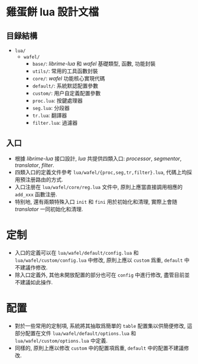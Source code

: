 # 雞蛋餅 lua 設計文檔

## 目録結構

- `lua/`
  - `wafel/`
    - `base/`: _librime-lua_ 和 _wafel_ 基礎類型, 函數, 功能封裝
    - `utils/`: 常用的工具函數封裝
    - `core/`: _wafel_ 功能核心實現代碼
    - `default/`: 系統默認配置參數
    - `custom/`: 用户自定義配置參數
    - `proc.lua`: 按鍵處理器
    - `seg.lua`: 分段器
    - `tr.lua`: 翻譯器
    - `filter.lua`: 過濾器

## 入口

- 根據 _librime-lua_ 接口設計, _lua_ 共提供四類入口: _processor_, _segmentor_, _translator_, _filter_.
- 四類入口的定義文件參考 `lua/wafel/{proc,seg,tr,filter}.lua`, 代碼上均採用預注册路由的方式.
- 入口注册在 `lua/wafel/core/reg.lua` 文件中, 原則上應當直接調用相應的 `add_xxx` 函數注册.
- 特别地, 還有兩類特殊入口 `init` 和 `fini` 用於初始化和清理, 實際上會随 _translator_ 一同初始化和清理.

# 定制

- 入口的定義可以在 `lua/wafel/default/config.lua` 和 `lua/wafel/custom/config.lua` 中修改, 原則上應以 `custom` 爲重, `default` 中不建議作修改.
- 除入口定義外, 其他未開放配置的部分也可在 `config` 中進行修改, 盡管目前並不建議如此操作.

# 配置

- 對於一些常用的定制項, 系統將其抽取爲簡單的 `table` 配置集以供簡便修改, 這部分配置在文件 `lua/wafel/default/options.lua` 和 `lua/wafel/custom/options.lua` 中定義.
- 同樣的, 原則上應以修改 `custom` 中的配置項爲重, `default` 中的配置不建議修改.
